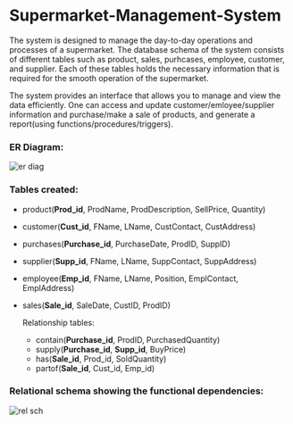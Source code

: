 # Supermarket-Management-System
The system is designed to manage the day-to-day operations and processes of a supermarket. The database schema of the system consists of different tables such as product, sales, purhcases, employee, customer, and supplier. Each of these tables holds the necessary information that is required for the smooth operation of the supermarket.

The system provides an interface that allows you to manage and view the data efficiently. One can access and update customer/emloyee/supplier information and purchase/make a sale of products, and generate a report(using functions/procedures/triggers). 
### ER Diagram:
 ![er diag](https://github.com/shar-dul/Supermarket-Management-System/assets/99119676/65125d1c-17c9-4ec7-8d3e-c0b36c79f1cf)

### Tables created:
+ product(**Prod_id**, ProdName, ProdDescription, SellPrice, Quantity)
+ customer(**Cust_id**, FName, LName, CustContact, CustAddress)
+ purchases(**Purchase_id**, PurchaseDate, ProdID, SuppID)
+ supplier(**Supp_id**, FName, LName, SuppContact, SuppAddress)
+ employee(**Emp_id**, FName, LName, Position, EmplContact, EmplAddress)
+ sales(**Sale_id**, SaleDate, CustID, ProdID)

  Relationship tables:
  + contain(**Purchase_id**, ProdID, PurchasedQuantity)
  + supply(**Purchase_id**, **Supp_id**, BuyPrice)
  + has(**Sale_id**, Prod_id, SoldQuantity)
  + partof(**Sale_id**, Cust_id, Emp_id)

### Relational schema showing the functional dependencies:
![rel sch](https://github.com/shar-dul/Supermarket-Management-System/assets/99119676/0a85e86d-ed2f-41df-9326-d349c69cd477)

